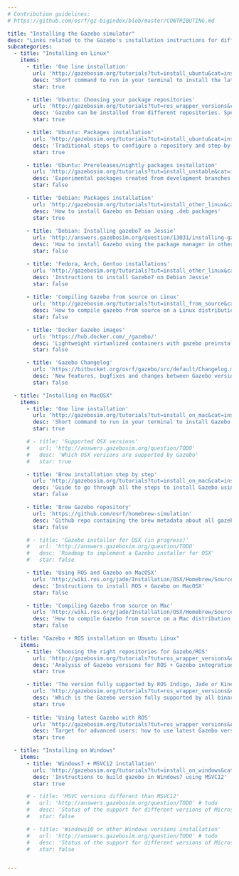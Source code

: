 ```yaml
---
# Contribution guidelines:
# https://github.com/osrf/gz-bigindex/blob/master/CONTRIBUTING.md 

title: "Installing the Gazebo simulator"
desc: "Links related to the Gazebo's installation instructions for different supported platforms"
subcategories: 
  - title: "Installing on Linux"
    items: 
      - title: 'One line installation'
        url: 'http://gazebosim.org/tutorials?tut=install_ubuntu&cat=install#Defaultinstallation:one-liner'
        desc: 'Short command to run in your terminal to install the latest Gazebo for any linux distribution' 
        star: true

      - title: 'Ubuntu: Choosing your package repositories'
        url: 'http://gazebosim.org/tutorials?tut=ros_wrapper_versions&cat=connect_ros#Important!simpleanalysisforaquickandcorrectdecision'
        desc: 'Gazebo can be installed from different repositories. Special attention for ROS users.'
        star: true

      - title: 'Ubuntu: Packages installation'
        url: 'http://gazebosim.org/tutorials?tut=install_ubuntu&cat=install#Alternativeinstallation:step-by-step'
        desc: 'Traditional steps to configure a repository and step-by-step installation instructions for the Ubuntu binaries using apt-get.'
        star: true

      - title: 'Ubuntu: Prereleases/nightly packages installation'
        url: 'http://gazebosim.org/tutorials?tut=install_unstable&cat=install'
        desc: 'Experimental packages created from development branches still unreleased in official releases'
        star: false

      - title: 'Debian: Packages installation'
        url: 'http://gazebosim.org/tutorials?tut=install_other_linux&cat=install#Debian'
        desc: 'How to install Gazebo on Debian using .deb packages'
        star: true
      
      - title: 'Debian: Installing gazebo7 on Jessie'
        url: 'http://answers.gazebosim.org/question/13031/installing-gazebo-in-debian-jessie/'
        desc: 'How to install Gazebo using the package manager in other Linux distributions'
        star: false

      - title: 'Fedora, Arch, Gentoo installations'
        url: 'http://gazebosim.org/tutorials?tut=install_other_linux&cat=install#Debian'
        desc: 'Instructions to install Gazebo7 on Debian Jessie'
        star: false
      
      - title: 'Compiling Gazebo from source on Linux'
        url: 'http://gazebosim.org/tutorials?tut=install_from_source&cat=install#InstallGazebofromsource%28UbuntuandMac%29'
        desc: 'How to compile gazebo from source on a Linux distribution.'
        star: false

      - title: 'Docker Gazebo images'
        url: 'https://hub.docker.com/_/gazebo/'
        desc: 'Lightweight virtualized containers with gazebo preinstalled'
        star: false

      - title: 'Gazebo Changelog'
        url: 'https://bitbucket.org/osrf/gazebo/src/default/Changelog.md'
        desc: 'New features, bugfixes and changes between Gazebo versions'
        star: false

  - title: "Installing on MacOSX"
    items:
      - title: 'One line installation'
        url: 'http://gazebosim.org/tutorials?tut=install_on_mac&cat=install#Defaultinstallation:one-liner'
        desc: 'Short command to run in your terminal to install Gazebo on Mac'
        star: true

      # - title: 'Supported OSX versions'
      #   url: 'http://answers.gazebosim.org/question/TODO'
      #   desc: 'Which OSX versions are supported by Gazebo'
      #   star: true

      - title: 'Brew installation step by step'
        url: 'http://gazebosim.org/tutorials?tut=install_on_mac&cat=install#Alternativeinstallation:step-by-step'
        desc: 'Guide to go through all the steps to install Gazebo using the Brew package manager'
        star: false

      - title: 'Brew Gazebo repository'
        url: 'https://github.com/osrf/homebrew-simulation'
        desc: 'Github repo containing the brew metadata about all gazebo related packages.'
        star: false

      # - title: 'Gazebo installer for OSX (in progress)'
      #   url: 'http://answers.gazebosim.org/question/TODO'
      #   desc: 'Roadmap to implement a Gazebo installer for OSX'
      #   star: false

      - title: 'Using ROS and Gazebo on MacOSX'
        url: 'http://wiki.ros.org/jade/Installation/OSX/Homebrew/Source'
        desc: 'Instructions to install ROS + Gazebo on MacOSX'
        star: false

      - title: 'Compiling Gazebo from source on Mac'
        url: 'http://wiki.ros.org/jade/Installation/OSX/Homebrew/Source'
        desc: 'How to compile Gazebo from source on a Mac distribution'
        star: false

  - title: "Gazebo + ROS installation on Ubuntu Linux"
    items:
      - title: 'Choosing the right repositories for Gazebo/ROS'
        url: 'http://gazebosim.org/tutorials?tut=ros_wrapper_versions&cat=connect_ros'
        desc: 'Analysis of Gazebo versions for ROS + Gazebo integration .'
        star: true

      - title: 'The version fully supported by ROS Indigo, Jade or Kinetic'
        url: 'http://gazebosim.org/tutorials?tut=ros_wrapper_versions&cat=connect_ros#UsingthedefaultGazeboversionforaROSdistribution'
        desc: 'Which is the Gazebo version fully supported by all binary packages distributed by ROS'
        star: true
        
      - title: 'Using latest Gazebo with ROS'
        url: 'http://gazebosim.org/tutorials?tut=ros_wrapper_versions&cat=connect_ros#UsingaspecificGazeboversionwithROS'
        desc: 'Target for advanced users: how to use latest Gazebo version with the different ROS distributions'
        star: true

  - title: "Installing on Windows"
    items:
      - title: 'Windows7 + MSVC12 installation'
        url: 'http://gazebosim.org/tutorials?tut=install_on_windows&cat=install'
        desc: 'Instructions to build gazebo in Windows7 using MSVC12'
        star: true

      # - title: 'MSVC versions different than MSVC12'
      #   url: 'http://answers.gazebosim.org/question/TODO' # todo
      #   desc: 'Status of the support for different versions of Microsoft Visual Studio C++ compiler'
      #   star: false

      # - title: 'Windows10 or other Windows versions installation'
      #   url: 'http://answers.gazebosim.org/question/TODO' # todo
      #   desc: 'Status of the support for different versions of Microsoft Windows, particularly Windows 10.'
      #   star: false


---
```

